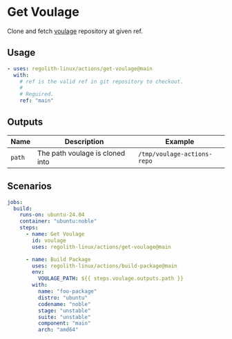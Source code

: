 <!-- AUTO_GENERATE_START -->
# Get Voulage

Clone and fetch [voulage](https://github.com/regolith-linux/voulage/) repository
at given ref.
<!-- AUTO_GENERATE_END -->

## Usage

```yaml
- uses: regolith-linux/actions/get-voulage@main
  with:
    # ref is the valid ref in git repository to checkout.
    #
    # Reguired.
    ref: "main"
```

## Outputs

| Name | Description | Example |
|------|-------------|---------|
| `path` | The path voulage is cloned into | `/tmp/voulage-actions-repo` |

## Scenarios

```yaml
jobs:
  build:
    runs-on: ubuntu-24.04
    container: "ubuntu:noble"
    steps:
      - name: Get Voulage
        id: voulage
        uses: regolith-linux/actions/get-voulage@main

      - name: Build Package
        uses: regolith-linux/actions/build-package@main
        env:
          VOULAGE_PATH: ${{ steps.voulage.outputs.path }}
        with:
          name: "foo-package"
          distro: "ubuntu"
          codename: "noble"
          stage: "unstable"
          suite: "unstable"
          component: "main"
          arch: "amd64"
```
